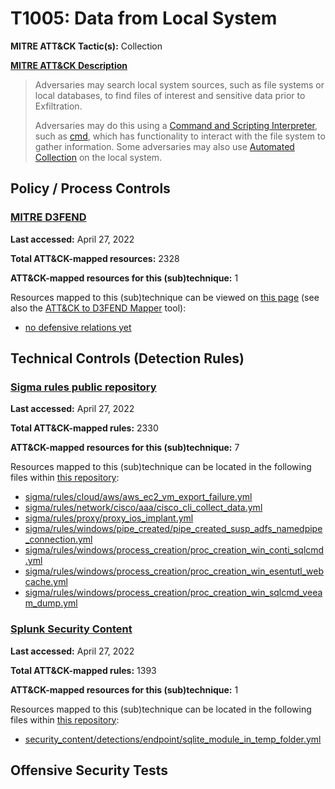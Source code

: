 # T1005: Data from Local System
**MITRE ATT&CK Tactic(s):** Collection

**[MITRE ATT&CK Description](https://attack.mitre.org/techniques/T1005)**
<blockquote>Adversaries may search local system sources, such as file systems or local databases, to find files of interest and sensitive data prior to Exfiltration.

Adversaries may do this using a [Command and Scripting Interpreter](https://attack.mitre.org/techniques/T1059), such as [cmd](https://attack.mitre.org/software/S0106), which has functionality to interact with the file system to gather information. Some adversaries may also use [Automated Collection](https://attack.mitre.org/techniques/T1119) on the local system.
</blockquote>

## Policy / Process Controls
### [MITRE D3FEND](https://d3fend.mitre.org/)
**Last accessed:** April 27, 2022

**Total ATT&CK-mapped resources:** 2328

**ATT&CK-mapped resources for this (sub)technique:** 1

Resources mapped to this (sub)technique can be viewed on [this page](https://d3fend.mitre.org/) (see also the [ATT&CK to D3FEND Mapper](https://d3fend.mitre.org/tools/attack-mapper) tool):

* [no defensive relations yet](https://d3fend.mitre.org/techniques/d3f:nodefensiverelationsyet)

## Technical Controls (Detection Rules)
### [Sigma rules public repository](https://github.com/SigmaHQ/sigma)
**Last accessed:** April 27, 2022

**Total ATT&CK-mapped rules:** 2330

**ATT&CK-mapped resources for this (sub)technique:** 7

Resources mapped to this (sub)technique can be located in the following files within [this repository](https://github.com/SigmaHQ/sigma/tree/master/rules):

* [sigma/rules/cloud/aws/aws_ec2_vm_export_failure.yml](https://github.com/SigmaHQ/sigma/blob/master/rules/cloud/aws/aws_ec2_vm_export_failure.yml)
* [sigma/rules/network/cisco/aaa/cisco_cli_collect_data.yml](https://github.com/SigmaHQ/sigma/blob/master/rules/network/cisco/aaa/cisco_cli_collect_data.yml)
* [sigma/rules/proxy/proxy_ios_implant.yml](https://github.com/SigmaHQ/sigma/blob/master/rules/proxy/proxy_ios_implant.yml)
* [sigma/rules/windows/pipe_created/pipe_created_susp_adfs_namedpipe_connection.yml](https://github.com/SigmaHQ/sigma/blob/master/rules/windows/pipe_created/pipe_created_susp_adfs_namedpipe_connection.yml)
* [sigma/rules/windows/process_creation/proc_creation_win_conti_sqlcmd.yml](https://github.com/SigmaHQ/sigma/blob/master/rules/windows/process_creation/proc_creation_win_conti_sqlcmd.yml)
* [sigma/rules/windows/process_creation/proc_creation_win_esentutl_webcache.yml](https://github.com/SigmaHQ/sigma/blob/master/rules/windows/process_creation/proc_creation_win_esentutl_webcache.yml)
* [sigma/rules/windows/process_creation/proc_creation_win_sqlcmd_veeam_dump.yml](https://github.com/SigmaHQ/sigma/blob/master/rules/windows/process_creation/proc_creation_win_sqlcmd_veeam_dump.yml)

### [Splunk Security Content](https://github.com/splunk/security_content)
**Last accessed:** April 27, 2022

**Total ATT&CK-mapped rules:** 1393

**ATT&CK-mapped resources for this (sub)technique:** 1

Resources mapped to this (sub)technique can be located in the following files within [this repository](https://github.com/splunk/security_content/tree/develop/detections):

* [security_content/detections/endpoint/sqlite_module_in_temp_folder.yml](https://github.com/splunk/security_content/blob/develop/detections/endpoint/sqlite_module_in_temp_folder.yml)


## Offensive Security Tests
